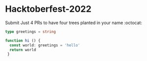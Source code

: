 # Hacktoberfest-2022
Submit Just 4 PRs to have four trees planted in your name :octocat: 

```ts
type greetings = string

function hi () {
  const world: greetings = 'hello'
  return world
 }

```
